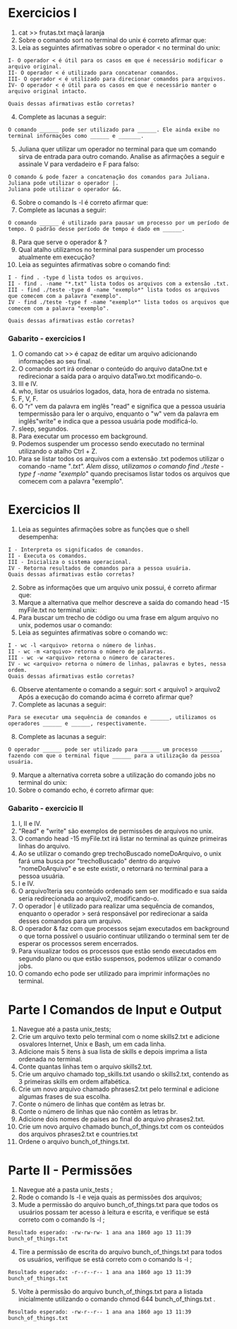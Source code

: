 # Exercicios I
1. cat >> frutas.txt
maçã
laranja
2. Sobre o comando sort no terminal do unix é correto afirmar que:
3. Leia as seguintes afirmativas sobre o operador < no terminal do unix:
```
I- O operador < é útil para os casos em que é necessário modificar o arquivo original.
II- O operador < é utilizado para concatenar comandos.
III- O operador < é utilizado para direcionar comandos para arquivos.
IV- O operador < é útil para os casos em que é necessário manter o arquivo original intacto.

Quais dessas afirmativas estão corretas?
```
4. Complete as lacunas a seguir:
```
O comando ______ pode ser utilizado para ______. Ele ainda exibe no terminal informações como ______ e _______.
```
5. Juliana quer utilizar um operador no terminal para que um comando sirva de entrada para outro comando. Analise as afirmações a seguir e assinale V para verdadeiro e F para falso:
```
O comando & pode fazer a concatenação dos comandos para Juliana.
Juliana pode utilizar o operador |.
Juliana pode utilizar o operador &&.
```
6. Sobre o comando ls -l é correto afirmar que:
7. Complete as lacunas a seguir:
```
O comando ______ é utilizado para pausar um processo por um período de tempo. O padrão desse período de tempo é dado em ______.
```
8. Para que serve o operador & ?
9. Qual atalho utilizamos no terminal para suspender um processo atualmente em execução?
10. Leia as seguintes afirmativas sobre o comando find:
```
I - find . -type d lista todos os arquivos.
II - find . -name "*.txt" lista todos os arquivos com a extensão .txt.
III - find ./teste -type d -name "exemplo*" lista todos os arquivos que comecem com a palavra "exemplo".
IV - find ./teste -type f -name "exemplo*" lista todos os arquivos que comecem com a palavra "exemplo".

Quais dessas afirmativas estão corretas?
```

### Gabarito - exercicios I
1. O comando cat >> é capaz de editar um arquivo adicionando informações ao 
seu final.
2. O comando sort irá ordenar o conteúdo do arquivo dataOne.txt e redirecionar a saída para o arquivo dataTwo.txt modificando-o.
3. III e IV.
4. who, listar os usuários logados, data, hora de entrada no sistema.
5. F, V, F.
6. O "r" vem da palavra em inglês "read" e significa que a pessoa usuária tempermissão para ler o arquivo, enquanto o "w" vem da palavra em inglês"write" e indica que a pessoa usuária pode modificá-lo.
7. sleep, segundos.
8. Para executar um processo em background.
9. Podemos suspender um processo sendo executado no terminal utilizando o atalho Ctrl + Z.
10. Para se listar todos os arquivos com a extensão .txt podemos utilizar o comando -name "*.txt". Alem disso, utilizamos o comando find ./teste -type f -name "exemplo*" quando precisamos listar todos os arquivos que comecem com a palavra "exemplo".


# Exercicios II
1. Leia as seguintes afirmações sobre as funções que o shell desempenha:
```
I - Interpreta os significados de comandos.
II - Executa os comandos.
III - Inicializa o sistema operacional.
IV - Retorna resultados de comandos para a pessoa usuária.
Quais dessas afirmativas estão corretas?
```
2. Sobre as informações que um arquivo unix possui, é correto afirmar que:
3. Marque a alternativa que melhor descreve a saída do comando head -15 myFile.txt no terminal unix:
4. Para buscar um trecho de código ou uma frase em algum arquivo no unix, podemos usar o comando:
5. Leia as seguintes afirmativas sobre o comando wc:
```
I - wc -l <arquivo> retorna o número de linhas.
II - wc -m <arquivo> retorna o número de palavras.
III - wc -w <arquivo> retorna o número de caracteres.
IV - wc <arquivo> retorna o número de linhas, palavras e bytes, nessa ordem.
Quais dessas afirmativas estão corretas?
```
6. Observe atentamente o comando a seguir:
sort < arquivo1 > arquivo2
Após a execução do comando acima é correto afirmar que?
7. Complete as lacunas a seguir:
```
Para se executar uma sequência de comandos e ______, utilizamos os operadores ______ e ______, respectivamente.
```
8. Complete as lacunas a seguir:
```
O operador ______ pode ser utilizado para ______ um processo ______, fazendo com que o terminal fique ______ para a utilização da pessoa usuária.
```
9. Marque a alternativa correta sobre a utilização do comando jobs no terminal do unix:
10. Sobre o comando echo, é correto afirmar que:

### Gabarito - exercicio II
1. I, II e IV.
2. "Read" e "write" são exemplos de permissões de arquivos no unix.
3. O comando head -15 myFile.txt irá listar no terminal as quinze primeiras linhas do arquivo.
4. Ao se utilizar o comando grep trechoBuscado nomeDoArquivo, o unix fará uma busca por "trechoBuscado" dentro do arquivo "nomeDoArquivo" e se este existir, o retornará no terminal para a pessoa usuária.
5. I e IV.
6. O arquivo1teria seu conteúdo ordenado sem ser modificado e sua saída seria redirecionada ao arquivo2, modificando-o.
7. O operador | é utilizado para realizar uma sequência de comandos, enquanto o operador > será responsável por redirecionar a saída desses comandos para um arquivo.
8. O operador & faz com que processos sejam executados em background o que torna possível o usuário continuar utilizando o terminal sem ter de esperar os processos serem encerrados.
9. Para visualizar todos os processos que estão sendo executados em segundo plano ou que estão suspensos, podemos utilizar o comando jobs.
10. O comando echo pode ser utilizado para imprimir informações no terminal.


# Parte I Comandos de Input e Output
1. Navegue até a pasta unix_tests;
2. Crie um arquivo texto pelo terminal com o nome skills2.txt e adicione osvalores Internet, Unix e Bash, um em cada linha.
3. Adicione mais 5 itens à sua lista de skills e depois imprima a lista ordenada no terminal.
4. Conte quantas linhas tem o arquivo skills2.txt.
5. Crie um arquivo chamado top_skills.txt usando o skills2.txt, contendo as 3 primeiras skills em ordem alfabética.
6. Crie um novo arquivo chamado phrases2.txt pelo terminal e adicione algumas frases de sua escolha.
7. Conte o número de linhas que contêm as letras br.
8. Conte o número de linhas que não contêm as letras br.
9. Adicione dois nomes de países ao final do arquivo phrases2.txt.
10. Crie um novo arquivo chamado bunch_of_things.txt com os conteúdos dos arquivos phrases2.txt e countries.txt
11. Ordene o arquivo bunch_of_things.txt.


# Parte II - Permissões
1. Navegue até a pasta unix_tests ;
2. Rode o comando ls -l e veja quais as permissões dos arquivos;
3. Mude a permissão do arquivo bunch_of_things.txt para que todos os usuários possam ter acesso à leitura e escrita, e verifique se está correto com o comando ls -l ;
```
Resultado esperado: -rw-rw-rw- 1 ana ana 1860 ago 13 11:39 bunch_of_things.txt
```
4. Tire a permissão de escrita do arquivo bunch_of_things.txt para todos os usuários, verifique se está correto com o comando ls -l ;
```
Resultado esperado: -r--r--r-- 1 ana ana 1860 ago 13 11:39 bunch_of_things.txt
```
5. Volte à permissão do arquivo bunch_of_things.txt para a listada inicialmente utilizando o comando chmod 644 bunch_of_things.txt .
```
Resultado esperado: -rw-r--r-- 1 ana ana 1860 ago 13 11:39 bunch_of_things.txt
```
